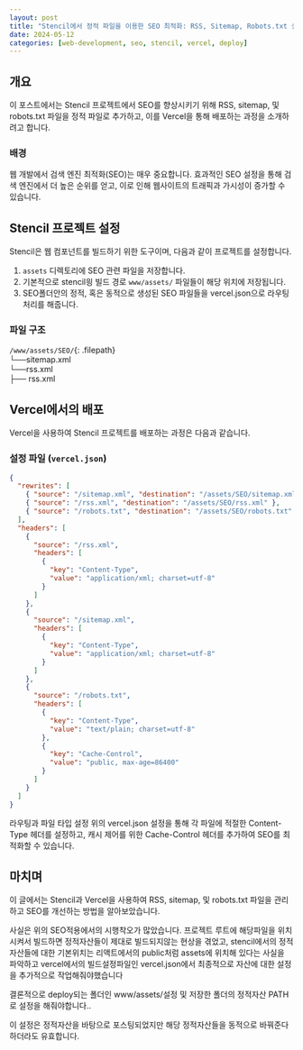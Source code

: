 ```yaml
---
layout: post
title: "Stencil에서 정적 파일을 이용한 SEO 최적화: RSS, Sitemap, Robots.txt 설정하기"
date: 2024-05-12
categories: [web-development, seo, stencil, vercel, deploy]
---
```


## 개요

이 포스트에서는 Stencil 프로젝트에서 SEO를 향상시키기 위해 RSS, sitemap, 및 robots.txt 파일을 정적 파일로 추가하고, 이를 Vercel을 통해 배포하는 과정을 소개하려고 합니다.

### 배경

웹 개발에서 검색 엔진 최적화(SEO)는 매우 중요합니다. 효과적인 SEO 설정을 통해 검색 엔진에서 더 높은 순위를 얻고, 이로 인해 웹사이트의 트래픽과 가시성이 증가할 수 있습니다.

## Stencil 프로젝트 설정

Stencil은 웹 컴포넌트를 빌드하기 위한 도구이며, 다음과 같이 프로젝트를 설정합니다.

1. `assets` 디렉토리에 SEO 관련 파일을 저장합니다.
2. 기본적으로 stencil읭 빌드 경로 `www/assets/` 파일들이 해당 위치에 저장됩니다.
3. SEO폴더안의 정적, 혹은 동적으로 생성된 SEO 파일들을 vercel.json으로 라우팅처리를 해줍니다.

### 파일 구조

`/www/assets/SEO/`{: .filepath}<br>
└──sitemap.xml<br>
└──rss.xml<br>
├── rss.xml<br>

## Vercel에서의 배포

Vercel을 사용하여 Stencil 프로젝트를 배포하는 과정은 다음과 같습니다.

### 설정 파일 (`vercel.json`)

```json
{
  "rewrites": [
    { "source": "/sitemap.xml", "destination": "/assets/SEO/sitemap.xml" },
    { "source": "/rss.xml", "destination": "/assets/SEO/rss.xml" },
    { "source": "/robots.txt", "destination": "/assets/SEO/robots.txt" }
  ],
  "headers": [
    {
      "source": "/rss.xml",
      "headers": [
        {
          "key": "Content-Type",
          "value": "application/xml; charset=utf-8"
        }
      ]
    },
    {
      "source": "/sitemap.xml",
      "headers": [
        {
          "key": "Content-Type",
          "value": "application/xml; charset=utf-8"
        }
      ]
    },
    {
      "source": "/robots.txt",
      "headers": [
        {
          "key": "Content-Type",
          "value": "text/plain; charset=utf-8"
        },
        {
          "key": "Cache-Control",
          "value": "public, max-age=86400"
        }
      ]
    }
  ]
}
```

라우팅과 파일 타입 설정
위의 vercel.json 설정을 통해 각 파일에 적절한 Content-Type 헤더를 설정하고, 캐시 제어를 위한 Cache-Control 헤더를 추가하여 SEO를 최적화할 수 있습니다.

## 마치며

이 글에서는 Stencil과 Vercel을 사용하여 RSS, sitemap, 및 robots.txt 파일을 관리하고 SEO를 개선하는 방법을 알아보았습니다.

사실은 위의 SEO적용에서의 시행착오가 많았습니다.
프로젝트 루트에 해당파일을 위치시켜서 빌드하면 정적자산들이 제대로 빌드되지않는 현상을 겪었고,
stencil에서의 정적자산들에 대한 기본위치는 리액트에서의 public처럼 assets에 위치해 있다는 사실을 파악하고
vercel에서의 빌드설정파일인 vercel.json에서 최종적으로 자산에 대한 설정을 추가적으로 작업해줘야했습니다

결론적으로 deploy되는 폴더인 www/assets/설정 및 저장한 폴더의 정적자산 PATH로 설정을 해줘야합니다..

이 설정은 정적자산을 바탕으로 포스팅되었지만 해당 정적자산들을 동적으로 바꿔준다 하더라도 유효합니다.

